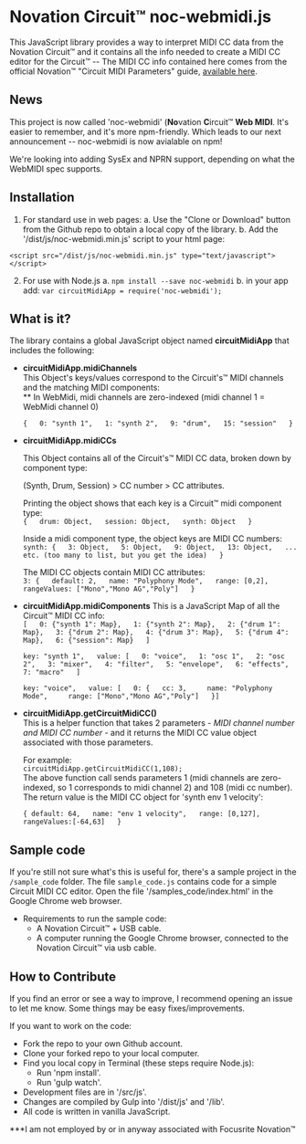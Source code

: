 # Novation Circuit&trade; noc-webmidi.js
This JavaScript library provides a way to interpret MIDI CC data
from the Novation Circuit&trade; and it contains all the info needed to
create a MIDI CC editor for the Circuit&trade; --
The MIDI CC info contained here comes from the official
Novation&trade; "Circuit MIDI Parameters" guide, [available here][1].

[1]: https://us.novationmusic.com/circuit/circuit/support-downloads

## News
This project is now called 'noc-webmidi' (**No**vation **C**ircuit&trade;
**Web MIDI**. It's easier to remember, and it's more npm-friendly.
Which leads to our next announcement -- noc-webmidi is now avialable on npm!

We're looking into adding SysEx and NPRN support, depending on what the
WebMIDI spec supports.

## Installation
1. For standard use in web pages:
  a. Use the "Clone or Download" button from the Github repo to obtain a local copy
  of the library.
  b. Add the '/dist/js/noc-webmidi.min.js' script to your html page:

  `<script src="/dist/js/noc-webmidi.min.js" type="text/javascript"></script>`

2. For use with Node.js
  a. `npm install --save noc-webmidi`
  b. in your app add: `var circuitMidiApp = require('noc-webmidi');`

## What is it?
The library contains a global JavaScript object named __circuitMidiApp__ that includes
the following:

* __circuitMidiApp.midiChannels__  
    This Object's keys/values correspond to the Circuit's&trade; MIDI channels
    and the matching MIDI components:  
    ** In WebMidi, midi channels are zero-indexed (midi channel 1 = WebMidi channel 0)

    `{  
      0: "synth 1",  
      1: "synth 2",  
      9: "drum",  
      15: "session"  
    }`

* __circuitMidiApp.midiCCs__

    This Object contains all of the Circuit's&trade; MIDI CC data, broken down
by component type:

    (Synth, Drum, Session) > CC number > CC attributes.

    Printing the object shows that each key is a Circuit&trade; midi component type:  
    `{  
      drum: Object,  
      session: Object,  
      synth: Object  
     }`  

     Inside a midi component type, the object keys are MIDI CC numbers:  
     `synth: {  
       3: Object,  
       5: Object,  
       9: Object,  
       13: Object,  
       ... etc. (too many to list, but you get the idea)  
     }`

     The MIDI CC objects contain MIDI CC attributes:  
     `3: {  
       default: 2,  
       name: "Polyphony Mode",  
       range: [0,2],  
       rangeValues: ["Mono","Mono AG","Poly"]  
     }`

* __circuitMidiApp.midiComponents__
    This is a JavaScript Map of all the Circuit&trade; MIDI CC info:  
    `[  
    0: {"synth 1": Map},  
    1: {"synth 2": Map},  
    2: {"drum 1": Map},  
    3: {"drum 2": Map},  
    4: {"drum 3": Map},  
    5: {"drum 4": Map},  
    6: {"session": Map}  
    ]`

    `key: "synth 1",  
    value: [  
    0: "voice",  
    1: "osc 1",  
    2: "osc 2",  
    3: "mixer",  
    4: "filter",  
    5: "envelope",  
    6: "effects",  
    7: "macro"  
    ]`

    `key: "voice",  
    value: [  
    0: {  
       cc: 3,    
       name: "Polyphony Mode",    
       range: ["Mono","Mono AG","Poly"]  
    }]
    `
* __circuitMidiApp.getCircuitMidiCC()__  
    This is a helper function that takes 2 parameters -
    _MIDI channel number and MIDI CC number_ -
    and it returns the MIDI CC value object associated with those parameters.

    For example:  
    `circuitMidiApp.getCircuitMidiCC(1,108);`  
    The above function call sends parameters 1 (midi channels are zero-indexed,
    so 1 corresponds to midi channel 2) and 108 (midi cc number). The return value
    is the MIDI CC object for 'synth env 1 velocity':  

    `{
      default: 64,  
      name: "env 1 velocity",  
      range: [0,127],  
      rangeValues:[-64,63]  
    }`  

## Sample code
If you're still not sure what's this is useful for, there's a sample project in
the `/sample_code` folder. The file `sample_code.js` contains code for a
simple Circuit MIDI CC editor. Open the file '/samples_code/index.html' in the
Google Chrome web browser.

* Requirements to run the sample code:
  * A Novation Circuit&trade; + USB cable.
  * A computer running the Google Chrome browser, connected to the Novation Circuit&trade;
  via usb cable.

## How to Contribute
If you find an error or see a way to improve, I recommend opening an issue to let me know.
Some things may be easy fixes/improvements.

If you want to work on the code:

* Fork the repo to your own Github account.
* Clone your forked repo to your local computer.
* Find you local copy in Terminal (these steps require Node.js):
  * Run 'npm install'.
  * Run 'gulp watch'.
* Development files are in '/src/js'.
* Changes are compiled by Gulp into '/dist/js' and '/lib'.
* All code is written in vanilla JavaScript.

***I am not employed by or in anyway associated with Focusrite Novation&trade;
